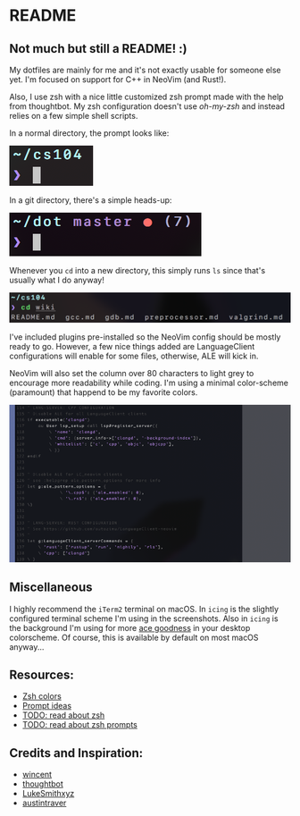 # README

## Not much but still a README! :)

My dotfiles are mainly for me and it's not exactly usable for someone
else yet. I'm focused on support for C++ in NeoVim (and Rust!).

Also, I use zsh with a nice little customized zsh prompt made with the help
from thoughtbot. My zsh configuration doesn't use _oh-my-zsh_ and instead
relies on a few simple shell scripts.

In a normal directory, the prompt looks like:

![prompt.png](screenshots/normal_prompt.png)

In a git directory, there's a simple heads-up:

![git](screenshots/git_prompt.png)

Whenever you `cd` into a new directory, this simply runs `ls` since
that's usually what I do anyway!

![widgets](screenshots/zsh_widgets.png)


I've included plugins pre-installed so the NeoVim config should be
mostly ready to go. However, a few nice things added are LanguageClient
configurations will enable for some files, otherwise, ALE will kick in.

NeoVim will also set the column over 80 characters to light grey
to encourage more readability while coding. I'm using a minimal
color-scheme (paramount) that happend to be my favorite colors.

![nvim](screenshots/nvim_config.png)

## Miscellaneous

I highly recommend the `iTerm2` terminal on macOS. In `icing`
is the slightly configured terminal scheme I'm using in the screenshots.
Also in `icing` is the background I'm using for more [ace goodness](https://en.wikipedia.org/wiki/LGBT_symbols#Asexuality)
in your desktop colorscheme.
Of course, this is available by default on most macOS anyway...

## Resources:

- [Zsh colors](https://gabri.me/blog/custom-colors-in-your-zsh-prompt)
- [Prompt ideas](https://github.com/wincent/wincent)
- [TODO: read about zsh](https://scriptingosx.com/2019/06/moving-to-zsh-part-2-configuration-files/)
- [TODO: read about zsh prompts](https://scriptingosx.com/2019/07/moving-to-zsh-06-customizing-the-zsh-prompt/)


## Credits and Inspiration:

- [wincent](https://github.com/wincent)
- [thoughtbot](https://github.com/thoughtbot/dotfiles)
- [LukeSmithxyz](https://github.com/LukeSmithxyz/voidrice)
- [austintraver](https://github.com/austintraver)
